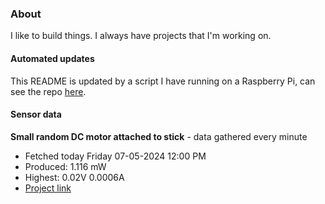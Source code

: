 ### About
I like to build things. I always have projects that I'm working on.

#### Automated updates
This README is updated by a script I have running on a Raspberry Pi, can see the repo [here](https://github.com/jdc-cunningham/raspi-git-repo-updater).

#### Sensor data


**Small random DC motor attached to stick** - data gathered every minute
- Fetched today Friday 07-05-2024 12:00 PM
- Produced: 1.116 mW
- Highest: 0.02V 0.0006A
- [Project link](https://github.com/jdc-cunningham/turbine-raspi)